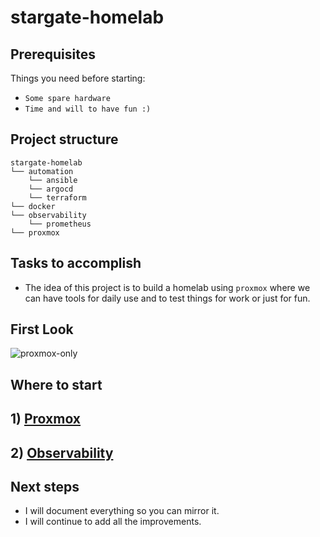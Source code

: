 # stargate-homelab

## Prerequisites
Things you need before starting:
* `Some spare hardware`
* `Time and will to have fun :)`

## Project structure
```
stargate-homelab
└── automation
    └── ansible    
    └── argocd  
    └── terraform
└── docker   
└── observability
    └── prometheus  
└── proxmox
```

## Tasks to accomplish
- The idea of this project is to build a homelab using `proxmox` where we can have tools for daily use and to test things for work or just for fun.

## First Look
![proxmox-only](https://github.com/user-attachments/assets/49a34acc-5f34-4ea6-aa23-311a855af721)

## Where to start
## 1) [Proxmox](./proxmox/README.md)
## 2) [Observability](./observability/prometheus/README.md)

## Next steps
- I will document everything so you can mirror it.
- I will continue to add all the improvements.

